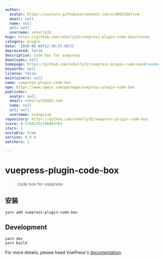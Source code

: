 ```yaml
---
author:
  avatar: https://avatars.githubusercontent.com/u/6063358?v=4
  email: null
  name: null
  url: null
  username: xxholly32
bugs: https://github.com/xxholly32/vuepress-plugin-code-box/issues
category: plugin
date: '2020-05-09T12:30:57.657Z'
deprecated: false
description: code box for vuepress
downloads: null
homepage: https://github.com/xxholly32/vuepress-plugin-code-box#readme
keywords: null
license: false
maintainers: null
name: vuepress-plugin-code-box
npm: https://www.npmjs.com/package/vuepress-plugin-code-box
publisher:
  avatar: null
  email: xxholly32@163.com
  name: null
  url: null
  username: xiangxiao
repository: https://github.com/xxholly32/vuepress-plugin-code-box
score: 0.17562752786843763
stars: 1
unstable: true
version: 0.0.4
watchers: 1

---
```


# vuepress-plugin-code-box

> code box for vuepress

## 安装

```
yarn add vuepress-plugin-code-box
```

## Development

```bash
yarn dev
yarn build
```

For more details, please head VuePress's [documentation](https://v1.vuepress.vuejs.org/).
